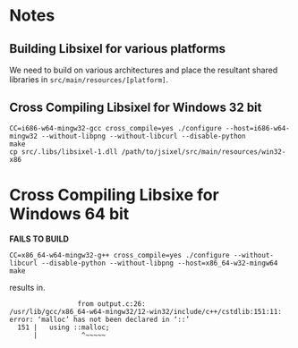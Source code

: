 # Notes

## Building Libsixel for various platforms

We need to build on various architectures and place the resultant shared libraries in `src/main/resources/[platform]`.

## Cross Compiling Libsixel for Windows 32 bit

```
CC=i686-w64-mingw32-gcc cross_compile=yes ./configure --host=i686-w64-mingw32 --without-libpng --without-libcurl --disable-python
make
cp src/.libs/libsixel-1.dll /path/to/jsixel/src/main/resources/win32-x86
```

# Cross Compiling Libsixe for Windows 64 bit

**FAILS TO BUILD**

```
CC=x86_64-w64-mingw32-g++ cross_compile=yes ./configure --without-libcurl --disable-python --without-libpng --host=x86_64-w32-mingw64
make
```

results in.

```
                 from output.c:26:
/usr/lib/gcc/x86_64-w64-mingw32/12-win32/include/c++/cstdlib:151:11: error: ‘malloc’ has not been declared in ‘::’
  151 |   using ::malloc;
      |           ^~~~~~

```


